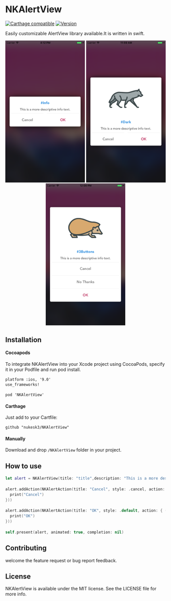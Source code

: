 # NKAlertView

[![Carthage compatible](https://img.shields.io/badge/Carthage-compatible-4BC51D.svg?style=flat)](https://github.com/Carthage/Carthage)
[![Version](https://img.shields.io/cocoapods/v/NKAlertView.svg?style=flat)](http://cocoadocs.org/pods/NKAlertView/)

Easily customizable AlertView library available.It is written in swift.

<p align="center">
  <img src="Screenshots/pre_screenshot_1.png" width=250 alt="Icon"/>
  <img src="Screenshots/pre_screenshot_2.png" width=250 alt="Icon"/>
  <img src="Screenshots/pre_screenshot_3.png" width=250 alt="Icon"/>
</p>


## Installation

#### Cocoapods

To integrate NKAlertView into your Xcode project using CocoaPods, specify it in your Podfile and run pod install.

```
platform :ios, '9.0'
use_frameworks!

pod 'NKAlertView'
```

#### Carthage

Just add to your Cartfile:
```
github "nukesk3/NKAlertView"
```

#### Manually

Download and drop `/NKAlertView` folder in your project.


## How to use
```swift
let alert = NKAlertView(title: "title",description: "This is a more descriptive info text.",image: UIImage(named: "image.png"),style: .dark)

alert.addAction(NKAlertAction(title: "Cancel", style: .cancel, action: { () -> Void in
  print("Cancel")
}))

alert.addAction(NKAlertAction(title: "OK", style: .default, action: { () in
  print("OK")
}))

self.present(alert, animated: true, completion: nil)
```

## Contributing

welcome the feature request or bug report feedback.


## License

NKAlertView is available under the MIT license. See the LICENSE file for more info.
